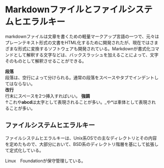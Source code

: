 Markdownファイルとファイルシステムヒエラルキー
============================================
  
markdownファイルは文章を書くための軽量マークアップ言語の一つで、元々はプレーンテキスト形式の文書をHTML化するために開発されたが、現在ではさまざまな形式に変換するソフトウェアも開発されている。Markdownが書式化コマンドとして解釈する文字などは、バックスラッシュを加えることによって、文字そのものとして解釈させることができる。

__段落__  
段落は、空行によって分けられる。通常の段落をスペースやタブでインデントしてはならない。  
__改行__  
行末にスペースを2つ挿入すればいい。
__強調__  
↑これや**abcd**は太字として表現されることが多い。_や*は車体として表現されることが多い。  
  
ファイルシステムヒエラルキー
------------------

ファイルシステムヒエラルキーは、Unix系OSでの主なディレクトリとその内容を定めたもので、大部分において、BSD系のディレクトリ階層を基にして拡張して定式化している。

Linux　Foundationが保守管理している。
